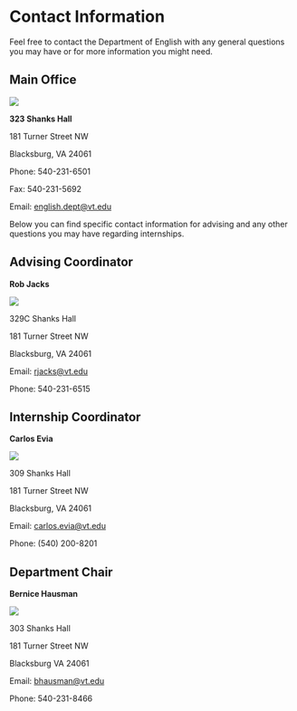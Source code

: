 # Contact Information

Feel free to contact the Department of English with any general questions you may have or for more information you might need.

## Main Office
![](https://www.vt.edu/content/vt_edu/en/about/buildings/shanks-hall/_jcr_content/content/adaptiveimage_1455662805469.img.640.low.jpg/1456233516219.jpg)

**323 Shanks Hall**

181 Turner Street NW

Blacksburg, VA 24061

Phone: 540-231-6501

Fax: 540-231-5692

Email: english.dept@vt.edu

Below you can find specific contact information for advising and any other questions you may have regarding internships.

## Advising Coordinator 
**Rob Jacks**

![](http://liberalarts.vt.edu/content/liberalarts_vt_edu/en/faculty-directory/english-faculty/rob-jacks/_jcr_content/biocard/bio-image.img.240.high.png)

329C Shanks Hall

181 Turner Street NW

Blacksburg, VA 24061

Email: rjacks@vt.edu

Phone: 540-231-6515

## Internship Coordinator 
**Carlos Evia**

![](http://liberalarts.vt.edu/content/liberalarts_vt_edu/en/faculty-directory/english-faculty/carlos-evia/_jcr_content/biocard/bio-image.img.240.high.png)

309 Shanks Hall

181 Turner Street NW

Blacksburg, VA 24061

Email: carlos.evia@vt.edu

Phone: (540) 200-8201

## Department Chair
**Bernice Hausman**

![](http://liberalarts.vt.edu/content/liberalarts_vt_edu/en/faculty-directory/english-faculty/bernice-hausman/_jcr_content/biocard/bio-image.img.240.high.png)

303 Shanks Hall

181 Turner Street NW

Blacksburg VA 24061

Email: bhausman@vt.edu

Phone: 540-231-8466



